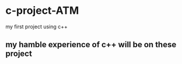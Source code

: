 # c-project-ATM
my first project using c++ 
## my hamble experience of c++ will be on these project
